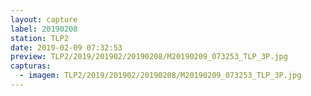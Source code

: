 ```yaml
---
layout: capture
label: 20190208
station: TLP2
date: 2019-02-09 07:32:53
preview: TLP2/2019/201902/20190208/M20190209_073253_TLP_3P.jpg
capturas:
  - imagem: TLP2/2019/201902/20190208/M20190209_073253_TLP_3P.jpg
---
```


